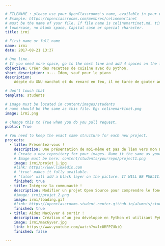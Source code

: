 ```yaml
---

# FILENAME : please use your OpenClassrooms's name, available in your url.
# Example: https://openclassrooms.com/membres/celinemartinet
# must be the name of your file. If file name is celinemartinet.md, title is celinemartinet.
# lowercase, no blank space, Capital case or special character.
title: irmi

# First name or full name
name: irmi
date: 2017-08-21 13:37

# One line.
# If you need more space, go to the next line and add 4 spaces on the left, as in 'description'.
objective: Créer des recettes de cuisine avec du python.
short_description: <--- Idem, sauf pour le piano
description:
    Adepte du GNU manchot et du renard en feu, il me tarde de gouter au python.

# don't touch that
template: students

# image must be located in content/images/students
# name should be the same as this file. Eg: celinemartinet.png
image: irmi.png

# Change this to True when you do you pull request.
public: True

# You need to keep the exact same structure for each new project.
projects:
  - title: Présentez-vous !
    description: Une présentation de moi-même et pas de lien vers mon LinkedIn.
    # Create a new repository for your images. Name it the same as your nickname and profile picture.
    # Image must be here: content/students/yourrepo/project1.png
    image: irmi/projet_1.jpg
    #link: https://www.linkedin.com
    # 'true' makes it fully available.
    # 'false' will add a black layer on the picture. IT WILL BE PUBLIC!
    finished: true
  - title: Intégrez la communauté !
    description: Modifier un projet Open Source pour comprendre le fonctionnement de Git, de Github et des pull requests. 
    #image: irmi/projet_2.png
    image: irmi/loading.gif
    #link: https://openclassrooms-student-center.github.io/alumnis/students/irmi.html
    finished: true
  - title: Aidez MacGyver à sortir !
    description: Création d’un jeu développé en Python et utilisant PyGame.
    image: irmi/macGyver.jpg
    link: https://www.youtube.com/watch?v=lc8RFPZUkiQ
    finished: false

---
```

